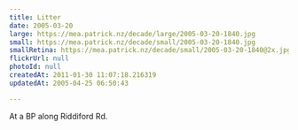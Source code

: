 ```yaml
---
title: Litter
date: 2005-03-20
large: https://mea.patrick.nz/decade/large/2005-03-20-1840.jpg
small: https://mea.patrick.nz/decade/small/2005-03-20-1840.jpg
smallRetina: https://mea.patrick.nz/decade/small/2005-03-20-1840@2x.jpg
flickrUrl: null
photoId: null
createdAt: 2011-01-30 11:07:18.216319
updatedAt: 2005-04-25 06:50:43

---
```

At a BP along Riddiford Rd.
